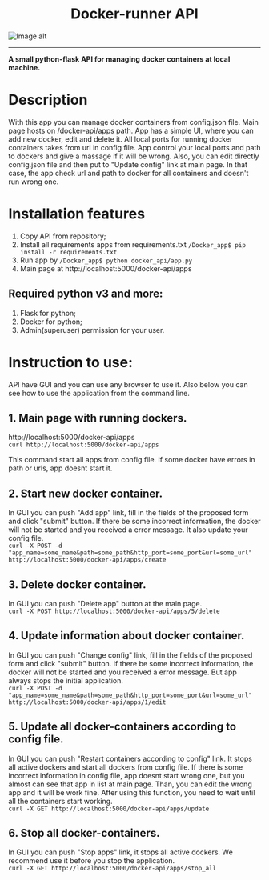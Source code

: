 <h1 align="center">Docker-runner API</h1>

![Image alt](https://github.com/aleplahotnik/Docker_app/raw/work/image/arhitecture.png)

---
**A small python-flask API for managing docker containers at local machine.**

# Description
With this app you can manage docker containers from config.json file. Main page hosts on /docker-api/apps path. App has a simple UI, where you can add new docker, edit and delete it. 
All local ports for running docker containers takes from url in config file.
App control your local ports and path to dockers and give a massage if it will be wrong.
Also, you can edit directly config.json file and then put to "Update config" link at main page. In that case, the app check url and path to docker for all containers and doesn't run wrong one.


# Installation features

1. Copy API from repository;
2. Install all requirements apps from requirements.txt `/Docker_app$ pip install -r requirements.txt `
3. Run app by `/Docker_app$ python docker_api/app.py`
4. Main page at http://localhost:5000/docker-api/apps

## Required python v3 and more:

1. Flask for python;
2. Docker for python;
3. Admin(superuser) permission for your user.

# Instruction to use:

API have GUI and you can use any browser to use it.
Also below you can see how to use the application from the command line.

## 1. Main page with running dockers.

http://localhost:5000/docker-api/apps  
`curl http://localhost:5000/docker-api/apps`

This command start all apps from config file. If some docker have errors in path or urls, app doesnt start it.

## 2. Start new docker container.

In GUI you can push "Add app" link, fill in the fields of the proposed form and click "submit" button.
If there be some incorrect information, the docker will not be started and you received a error message.
It also update your config file.  
`curl -X POST -d "app_name=some_name&path=some_path&http_port=some_port&url=some_url" http://localhost:5000/docker-api/apps/create`

## 3. Delete docker container.

In GUI you can push "Delete app" button at the main page.  
`curl -X POST http://localhost:5000/docker-api/apps/5/delete`

## 4. Update information about docker container.

In GUI you can push "Change config" link, fill in the fields of the proposed form and click "submit" button.
If there be some incorrect information, the docker will not be started and you received a error message.
But app always stops the initial application.  
`curl -X POST -d "app_name=some_name&path=some_path&http_port=some_port&url=some_url" http://localhost:5000/docker-api/apps/1/edit`

## 5. Update all docker-containers according to config file.

In GUI you can push "Restart containers according to config" link.
It stops all active dockers and start all dockers from config file. If there is some incorrect information in config file, app doesnt start wrong one, but you almost can see that app in list at main page.
Than, you can edit the wrong app and it will be work fine.
After using this function, you need to wait until all the containers start working.  
`curl -X GET http://localhost:5000/docker-api/apps/update`

## 6. Stop all docker-containers.

In GUI you can push "Stop apps" link, it stops all active dockers.
We recommend use it before you stop the application.  
`curl -X GET http://localhost:5000/docker-api/apps/stop_all`

